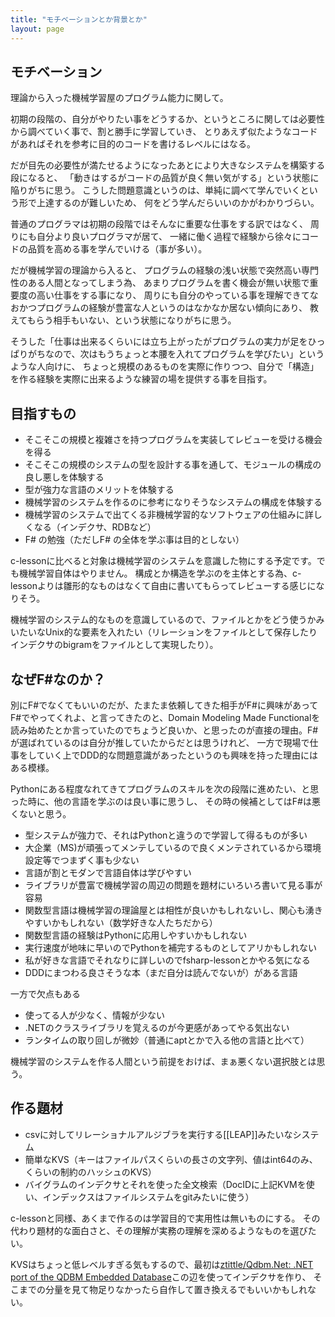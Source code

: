 ```yaml
---
title: "モチベーションとか背景とか"
layout: page
---
```



## モチベーション

理論から入った機械学習屋のプログラム能力に関して。

初期の段階の、自分がやりたい事をどうするか、というところに関しては必要性から調べていく事で、割と勝手に学習していき、
とりあえず似たようなコードがあればそれを参考に目的のコードを書けるレベルにはなる。

だが目先の必要性が満たせるようになったあとにより大きなシステムを構築する段になると、
「動きはするがコードの品質が良く無い気がする」という状態に陥りがちに思う。
こうした問題意識というのは、単純に調べて学んでいくという形で上達するのが難しいため、
何をどう学んだらいいのかがわかりづらい。

普通のプログラマは初期の段階ではそんなに重要な仕事をする訳ではなく、
周りにも自分より良いプログラマが居て、
一緒に働く過程で経験から徐々にコードの品質を高める事を学んでいける（事が多い）。

だが機械学習の理論から入ると、
プログラムの経験の浅い状態で突然高い専門性のある人間となってしまう為、
あまりプログラムを書く機会が無い状態で重要度の高い仕事をする事になり、
周りにも自分のやっている事を理解できてなおかつプログラムの経験が豊富な人というのはなかなか居ない傾向にあり、
教えてもらう相手もいない、という状態になりがちに思う。

そうした「仕事は出来るくらいには立ち上がったがプログラムの実力が足をひっぱりがちなので、次はもうちょっと本腰を入れてプログラムを学びたい」というような人向けに、
ちょっと規模のあるものを実際に作りつつ、自分で「構造」を作る経験を実際に出来るような練習の場を提供する事を目指す。

## 目指すもの

- そこそこの規模と複雑さを持つプログラムを実装してレビューを受ける機会を得る
- そこそこの規模のシステムの型を設計する事を通して、モジュールの構成の良し悪しを体験する
- 型が強力な言語のメリットを体験する
- 機械学習のシステムを作るのに参考になりそうなシステムの構成を体験する
- 機械学習のシステムで出てくる非機械学習的なソフトウェアの仕組みに詳しくなる（インデクサ、RDBなど）
- F# の勉強（ただしF# の全体を学ぶ事は目的としない）

c-lessonに比べると対象は機械学習のシステムを意識した物にする予定です。でも機械学習自体はやりません。
構成とか構造を学ぶのを主体とする為、c-lessonよりは雛形的なものはなくて自由に書いてもらってレビューする感じになりそう。

機械学習のシステム的なものを意識しているので、ファイルとかをどう使うかみいたいなUnix的な要素を入れたい（リレーションをファイルとして保存したりインデクサのbigramをファイルとして実現したり）。

## なぜF#なのか？

別にF#でなくてもいいのだが、たまたま依頼してきた相手がF#に興味があってF#でやってくれよ、と言ってきたのと、Domain Modeling Made Functionalを読み始めたとか言っていたのでちょうど良いか、と思ったのが直接の理由。F#が選ばれているのは自分が推していたからだとは思うけれど、
一方で現場で仕事をしていく上でDDD的な問題意識があったというのも興味を持った理由にはある模様。

Pythonにある程度なれてきてプログラムのスキルを次の段階に進めたい、と思った時に、他の言語を学ぶのは良い事に思うし、
その時の候補としてはF#は悪くないと思う。

- 型システムが強力で、それはPythonと違うので学習して得るものが多い
- 大企業（MS)が頑張ってメンテしているので良くメンテされているから環境設定等でつまずく事も少ない
- 言語が割とモダンで言語自体は学びやすい
- ライブラリが豊富で機械学習の周辺の問題を題材にいろいろ書いて見る事が容易
- 関数型言語は機械学習の理論屋とは相性が良いかもしれないし、関心も湧きやすいかもしれない（数学好きな人たちだから）
- 関数型言語の経験はPythonに応用しやすいかもしれない
- 実行速度が地味に早いのでPythonを補完するものとしてアリかもしれない
- 私が好きな言語でそれなりに詳しいのでfsharp-lessonとかやる気になる
- DDDにまつわる良さそうな本（まだ自分は読んでないが）がある言語

一方で欠点もある

- 使ってる人が少なく、情報が少ない
- .NETのクラスライブラリを覚えるのが今更感があってやる気出ない
- ランタイムの取り回しが微妙（普通にaptとかで入る他の言語と比べて）

機械学習のシステムを作る人間という前提をおけば、まぁ悪くない選択肢とは思う。

## 作る題材

- csvに対してリレーショナルアルジブラを実行する[[LEAP]]みたいなシステム
- 簡単なKVS（キーはファイルパスくらいの長さの文字列、値はint64のみ、くらいの制約のハッシュのKVS）
- バイグラムのインデクサとそれを使った全文検索（DocIDに上記KVMを使い、インデックスはファイルシステムをgitみたいに使う）

c-lessonと同様、あくまで作るのは学習目的で実用性は無いものにする。
その代わり題材的な面白さと、その理解が実務の理解を深めるようなものを選びたい。

KVSはちょっと低レベルすぎる気もするので、最初は[ztittle/Qdbm.Net: .NET port of the QDBM Embedded Database](https://github.com/ztittle/Qdbm.Net)この辺を使ってインデクサを作り、
そこまでの分量を見て物足りなかったら自作して置き換えるでもいいかもしれない。
